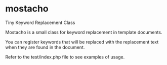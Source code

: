 mostacho
========

Tiny Keyword Replacement Class

Mostacho is a small class for keyword replacement in template documents.

You can register keywords that will be replaced with the replacement text when they are found in the document.

Refer to the test/index.php file to see examples of usage.
